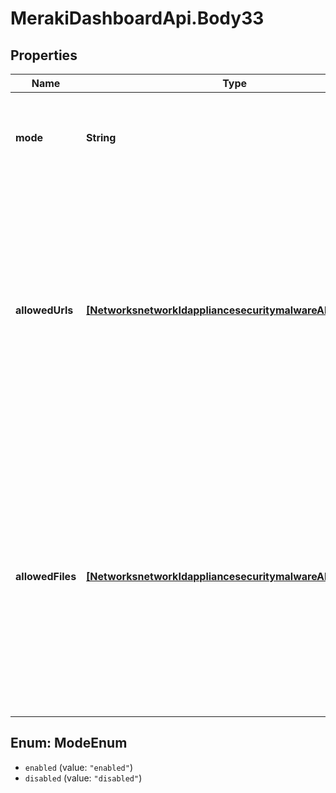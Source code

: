 # MerakiDashboardApi.Body33

## Properties
Name | Type | Description | Notes
------------ | ------------- | ------------- | -------------
**mode** | **String** | Set mode to &#x27;enabled&#x27; to enable malware prevention, otherwise &#x27;disabled&#x27; | 
**allowedUrls** | [**[NetworksnetworkIdappliancesecuritymalwareAllowedUrls]**](NetworksnetworkIdappliancesecuritymalwareAllowedUrls.md) | The urls that should be permitted by the malware detection engine. If omitted, the current config will remain unchanged. This is available only if your network supports AMP allow listing | [optional] 
**allowedFiles** | [**[NetworksnetworkIdappliancesecuritymalwareAllowedFiles]**](NetworksnetworkIdappliancesecuritymalwareAllowedFiles.md) | The sha256 digests of files that should be permitted by the malware detection engine. If omitted, the current config will remain unchanged. This is available only if your network supports AMP allow listing | [optional] 

<a name="ModeEnum"></a>
## Enum: ModeEnum

* `enabled` (value: `"enabled"`)
* `disabled` (value: `"disabled"`)

